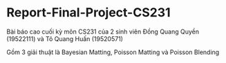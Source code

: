 # Report-Final-Project-CS231
Bài báo cao cuối kỳ môn CS231 của 2 sinh viên Đồng Quang Quyền (19522111) và Tô Quang Huấn (19520571)

Gồm 3 giải thuật là Bayesian Matting, Poisson Matting và Poisson Blending
